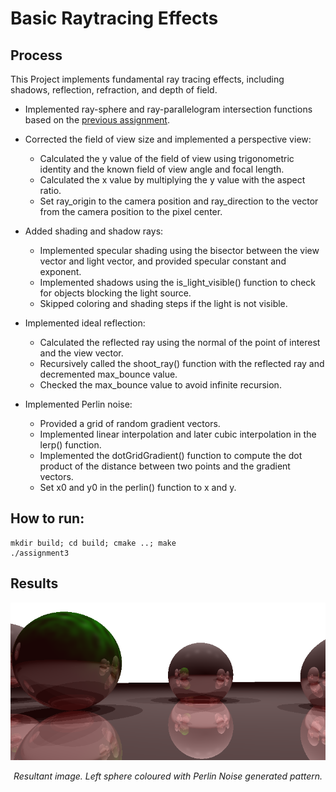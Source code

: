 Basic Raytracing Effects
========================
## Process
This Project implements fundamental ray tracing effects, including shadows, reflection, refraction, and depth of field.

- Implemented ray-sphere and ray-parallelogram intersection functions based on the [previous assignment](./../raytracing-shading).

- Corrected the field of view size and implemented a perspective view:
  - Calculated the y value of the field of view using trigonometric identity and the known field of view angle and focal length.
  - Calculated the x value by multiplying the y value with the aspect ratio.
  - Set ray_origin to the camera position and ray_direction to the vector from the camera position to the pixel center.

- Added shading and shadow rays:
  - Implemented specular shading using the bisector between the view vector and light vector, and provided specular constant and exponent.
  - Implemented shadows using the is_light_visible() function to check for objects blocking the light source.
  - Skipped coloring and shading steps if the light is not visible.

- Implemented ideal reflection:
  - Calculated the reflected ray using the normal of the point of interest and the view vector.
  - Recursively called the shoot_ray() function with the reflected ray and decremented max_bounce value.
  - Checked the max_bounce value to avoid infinite recursion.

- Implemented Perlin noise:
  - Provided a grid of random gradient vectors.
  - Implemented linear interpolation and later cubic interpolation in the lerp() function.
  - Implemented the dotGridGradient() function to compute the dot product of the distance between two points and the gradient vectors.
  - Set x0 and y0 in the perlin() function to x and y.


## How to run:
```
mkdir build; cd build; cmake ..; make
./assignment3
```

## Results
<div align="center">
    <img src="images/result.png" alt=images/result.png>
  <p><i>Resultant image. Left sphere coloured with Perlin Noise generated pattern. </i></p>
</div>
